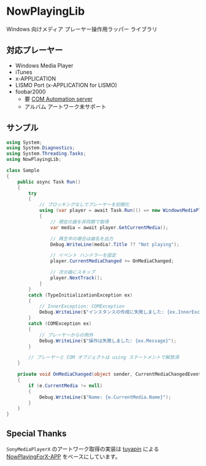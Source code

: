 NowPlayingLib
=============

Windows 向けメディア プレーヤー操作用ラッパー ライブラリ

## 対応プレーヤー

- Windows Media Player
- iTunes
- x-APPLICATION
- LISMO Port (x-APPLICATION for LISMO)
- foobar2000
    - 要 [COM Automation server](http://foosion.foobar2000.org/0.9/#comserver)
    - アルバム アートワーク未サポート

## サンプル

```csharp
using System;
using System.Diagnostics;
using System.Threading.Tasks;
using NowPlayingLib;

class Sample
{
    public async Task Run()
    {
        try
        {
            // ブロッキングなしでプレーヤーを初期化
            using (var player = await Task.Run(() => new WindowsMediaPlayer()))
            {
                // 現在の曲を非同期で取得
                var media = await player.GetCurrentMedia();

                // 再生中の場合は曲名を出力
                Debug.WriteLine(media?.Title ?? "Not playing");

                // イベント ハンドラーを設定
                player.CurrentMediaChanged += OnMediaChanged;

                // 次の曲にスキップ
                player.NextTrack();
            }
        }
        catch (TypeInitializationException ex)
        {
            // InnerException: COMException
            Debug.WriteLine($"インスタンスの作成に失敗しました: {ex.InnerException.Message}");
        }
        catch (COMException ex)
        {
            // プレーヤーからの例外
            Debug.WriteLine($"操作は失敗しました: {ex.Message}");
        }

        // プレーヤーと COM オブジェクトは using ステートメントで解放済
    }

    private void OnMediaChanged(object sender, CurrentMediaChangedEventArgs e)
    {
        if (e.CurrentMedia != null)
        {
            Debug.WriteLine($"Name: {e.CurrentMedia.Name}");
        }
    }
}
```

## Special Thanks

`SonyMediaPlayerX` のアートワーク取得の実装は [tuyapin](https://github.com/tuyapin) による [NowPlayingForX-APP](https://github.com/tuyapin/NowPlayingForX-APP) をベースにしています。
